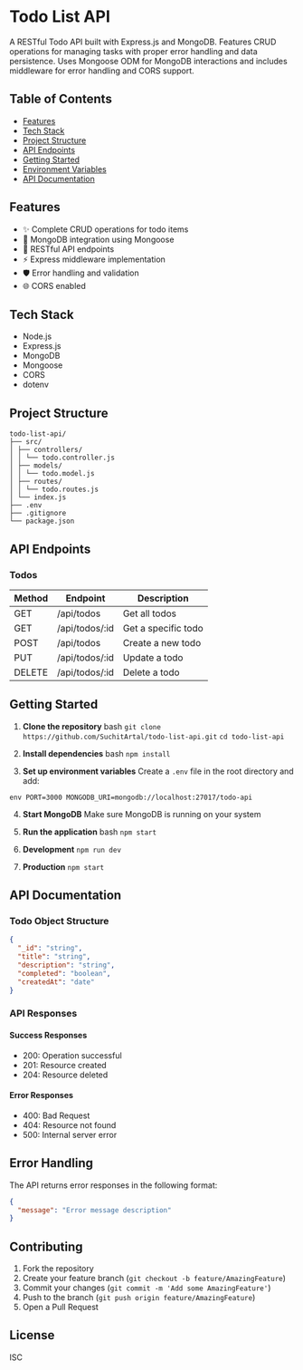 # Todo List API

A RESTful Todo API built with Express.js and MongoDB. Features CRUD operations for managing tasks with proper error handling and data persistence. Uses Mongoose ODM for MongoDB interactions and includes middleware for error handling and CORS support.

## Table of Contents
- [Features](#features)
- [Tech Stack](#tech-stack)
- [Project Structure](#project-structure)
- [API Endpoints](#api-endpoints)
- [Getting Started](#getting-started)
- [Environment Variables](#environment-variables)
- [API Documentation](#api-documentation)

## Features
- ✨ Complete CRUD operations for todo items
- 📝 MongoDB integration using Mongoose
- 🔄 RESTful API endpoints
- ⚡ Express middleware implementation
- 🛡️ Error handling and validation
- 🌐 CORS enabled

## Tech Stack
- Node.js
- Express.js
- MongoDB
- Mongoose
- CORS
- dotenv

## Project Structure 
```
todo-list-api/
├── src/
│ ├── controllers/
│ │ └── todo.controller.js
│ ├── models/
│ │ └── todo.model.js
│ ├── routes/
│ │ └── todo.routes.js
│ └── index.js
├── .env
├── .gitignore
└── package.json
```
## API Endpoints

### Todos
| Method | Endpoint | Description |
|--------|----------|-------------|
| GET    | /api/todos | Get all todos |
| GET    | /api/todos/:id | Get a specific todo |
| POST   | /api/todos | Create a new todo |
| PUT    | /api/todos/:id | Update a todo |
| DELETE | /api/todos/:id | Delete a todo |

## Getting Started

1. **Clone the repository**
bash
`git clone https://github.com/SuchitArtal/todo-list-api.git`
`cd todo-list-api`

2. **Install dependencies**
bash
`npm install`

3. **Set up environment variables**
Create a `.env` file in the root directory and add:

`env
PORT=3000
MONGODB_URI=mongodb://localhost:27017/todo-api
`

4. **Start MongoDB**
Make sure MongoDB is running on your system

5. **Run the application**
bash
`npm start`

6. **Development**
`npm run dev`

7. **Production**
`npm start`

## API Documentation

### Todo Object Structure
```json
{
  "_id": "string",
  "title": "string",
  "description": "string",
  "completed": "boolean",
  "createdAt": "date"
}
```

### API Responses

#### Success Responses
- 200: Operation successful
- 201: Resource created
- 204: Resource deleted

#### Error Responses
- 400: Bad Request
- 404: Resource not found
- 500: Internal server error

## Error Handling
The API returns error responses in the following format:
```json
{
  "message": "Error message description"
}
```

## Contributing
1. Fork the repository
2. Create your feature branch (`git checkout -b feature/AmazingFeature`)
3. Commit your changes (`git commit -m 'Add some AmazingFeature'`)
4. Push to the branch (`git push origin feature/AmazingFeature`)
5. Open a Pull Request

## License
ISC
